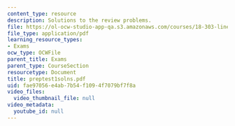 ```yaml
---
content_type: resource
description: Solutions to the review problems.
file: https://ol-ocw-studio-app-qa.s3.amazonaws.com/courses/18-303-linear-partial-differential-equations-fall-2006/fae97056e4ab7b54f1094f7079bf7f8a_preptest1solns.pdf
file_type: application/pdf
learning_resource_types:
- Exams
ocw_type: OCWFile
parent_title: Exams
parent_type: CourseSection
resourcetype: Document
title: preptest1solns.pdf
uid: fae97056-e4ab-7b54-f109-4f7079bf7f8a
video_files:
  video_thumbnail_file: null
video_metadata:
  youtube_id: null
---
```

